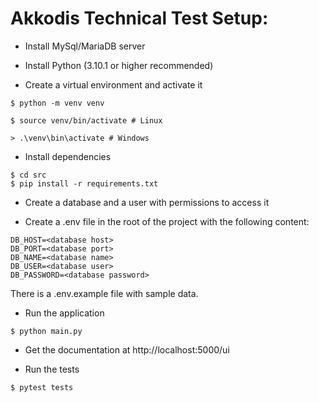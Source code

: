 # Akkodis Technical Test Setup:

- Install MySql/MariaDB server

- Install Python (3.10.1 or higher recommended)

- Create a virtual environment and activate it
```shell
$ python -m venv venv
```
```shell
$ source venv/bin/activate # Linux
```
```shell
> .\venv\bin\activate # Windows
```

- Install dependencies
```shell
$ cd src
$ pip install -r requirements.txt
```

- Create a database and a user with permissions to access it

- Create a .env file in the root of the project with the following content:
```
DB_HOST=<database host>
DB_PORT=<database port>
DB_NAME=<database name>
DB_USER=<database user>
DB_PASSWORD=<database password>
```
There is a .env.example file with sample data.

- Run the application
```shell
$ python main.py
```


- Get the documentation at http://localhost:5000/ui

- Run the tests
```shell
$ pytest tests
```
